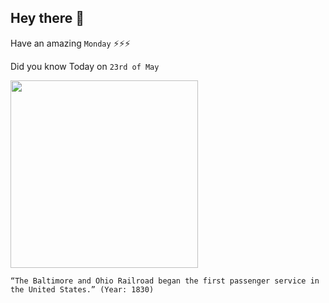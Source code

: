 ## Hey there 👋
Have an amazing `Monday` ⚡⚡⚡

Did you know Today on `23rd of May`
 
 [<img src="https://upload.wikimedia.org/wikipedia/commons/d/d0/Columbian_%28B%26O%29_train.jpg" width="300" />](https://www.britannica.com/topic/Baltimore-and-Ohio-Railroad) 
 ```
“The Baltimore and Ohio Railroad began the first passenger service in the United States.” (Year: 1830)
```
